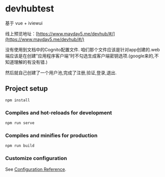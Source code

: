 # devhubtest
基于 vue + iviewui

线上预览地址：[https://www.mayday5.me/devhub/#/](https://www.mayday5.me/devhub/#/)

没有使用到文档中的Cognito配置文件.
咱们那个文件应该是针对app创建的.web端应该是在创建”应用程序客户端“时不勾选生成客户端密钥选项.(google来的,不知道理解的有没有错.)

然后就自己创建了一个用户池,完成了注册,验证,登录,退出.

## Project setup
```
npm install
```

### Compiles and hot-reloads for development
```
npm run serve
```

### Compiles and minifies for production
```
npm run build
```

### Customize configuration
See [Configuration Reference](https://cli.vuejs.org/config/).
